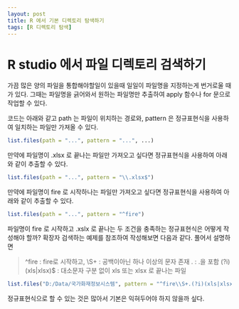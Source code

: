 ```yaml
---
layout: post
title: R 에서 기본 디렉토리 탐색하기
tags: [R 디렉토리 탐색]
---
```


# R studio 에서 파일 디렉토리 검색하기

가끔 많은 양의 파일을 통합해야할일이 있을때 일일이 파일명을 지정하는게 번거로울 때가 있다. 그때는 파일명을 긁어와서 원하는 파일명만 추출하여 apply 함수나 for 문으로 작업할 수 있다. 

코드는 아래와 같고 path 는 파일이 위치하는 경로와, pattern 은 정규표현식을 사용하여 일치하는 파일만 가져올 수 있다. 

```r
list.files(path = "...", pattern = "...", ...)
```

만약에 파일명이 .xlsx 로 끝나는 파일만 가져오고 싶다면 정규표현식을 사용하여 아래와 같이 추출할 수 있다. 

```r
list.files(path = "...", pattern = "\\.xlsx$")
```

만약에 파일명이 fire 로 시작하나는 파일만 가져오고 싶다면 정규표현식을 사용하여 아래와 같이 추출할 수 있다. 

```r
list.files(path = "...", pattern = "^fire")
```

파일명이 fire 로 시작하고 .xslx 로 끝나는 두 조건을 충족하는 정규표현식은 어떻게 작성해야 할까? 확장자 검색하는 예제를 참조하여 작성해보면 다음과 같다. 
풀어서 설명하면 
> ^fire : fire로 시작하고, 
> \S+ : 공백이아닌 하나 이상의 문자 존재
> . : .을 포함
> (?i)(xls|xlsx)$ :  대소문자 구분 없이 xls 또는 xlsx 로 끝나는 파일

```r
list.files("D:/Data/국가화재정보시스템", pattern = "^fire\\S+.(?i)(xls|xlsx)$")  
```

정규표현식으로 할 수 있는 것은 많아서 기본은 익혀두어야 하지 않을까 싶다. 


